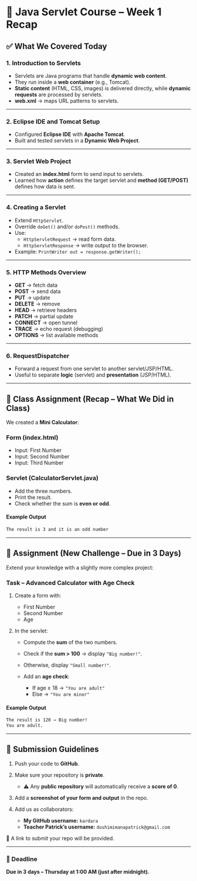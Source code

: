 # 📘 Java Servlet Course – Week 1 Recap  

## ✅ What We Covered Today  

### 1. Introduction to Servlets  

- Servlets are Java programs that handle **dynamic web content**.  
- They run inside a **web container** (e.g., Tomcat).  
- **Static content** (HTML, CSS, images) is delivered directly, while **dynamic requests** are processed by servlets.  
- **web.xml** → maps URL patterns to servlets.  

---

### 2. Eclipse IDE and Tomcat Setup  

- Configured **Eclipse IDE** with **Apache Tomcat**.  
- Built and tested servlets in a **Dynamic Web Project**.  

---

### 3. Servlet Web Project  

- Created an **index.html** form to send input to servlets.  
- Learned how **action** defines the target servlet and **method (GET/POST)** defines how data is sent.  

---

### 4. Creating a Servlet  

- Extend `HttpServlet`.  
- Override `doGet()` and/or `doPost()` methods.  
- Use:  
  - `HttpServletRequest` → read form data.  
  - `HttpServletResponse` → write output to the browser.  
- Example: `PrintWriter out = response.getWriter();`  

---

### 5. HTTP Methods Overview  

- **GET** → fetch data  
- **POST** → send data  
- **PUT** → update  
- **DELETE** → remove  
- **HEAD** → retrieve headers  
- **PATCH** → partial update  
- **CONNECT** → open tunnel  
- **TRACE** → echo request (debugging)  
- **OPTIONS** → list available methods  

---

### 6. RequestDispatcher  

- Forward a request from one servlet to another servlet/JSP/HTML.  
- Useful to separate **logic** (servlet) and **presentation** (JSP/HTML).  

---

## 📝 Class Assignment (Recap – What We Did in Class)  

We created a **Mini Calculator**:  

### Form (index.html)  

- Input: First Number  
- Input: Second Number  
- Input: Third Number  

### Servlet (CalculatorServlet.java)  

- Add the three numbers.  
- Print the result.  
- Check whether the sum is **even or odd**.  

#### Example Output  

```txt
The result is 3 and it is an odd number
````

---

## 📝 Assignment (New Challenge – Due in 3 Days)

Extend your knowledge with a slightly more complex project:

### Task – Advanced Calculator with Age Check

1. Create a form with:

   - First Number
   - Second Number
   - Age

2. In the servlet:

   - Compute the **sum** of the two numbers.
   - Check if the **sum > 100** → display `"Big number!"`.
   - Otherwise, display `"Small number!"`.
   - Add an **age check**:

     - If age ≥ 18 → `"You are adult"`
     - Else → `"You are minor"`

#### Example Output

```txt
The result is 120 → Big number!
You are adult.
```

---

## 📌 Submission Guidelines

1. Push your code to **GitHub**.
2. Make sure your repository is **private**.

   - ⚠️ Any **public repository** will automatically receive a **score of 0**.
3. Add a **screenshot of your form and output** in the repo.
4. Add us as collaborators:

   - **My GitHub username:** `kardara`
   - **Teacher Patrick’s username:** `dushimimanapatrick@gmail.com`

📎 A link to submit your repo will be provided.

---

### 📅 Deadline

**Due in 3 days – Thursday at 1:00 AM (just after midnight).**
